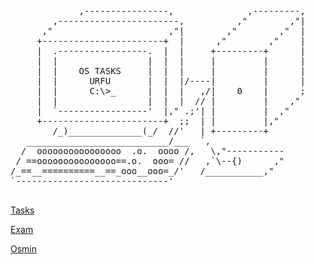 
<pre>

             ,----------------,              ,---------,
        ,-----------------------,          ,"        ,"|
      ,"                      ,"|        ,"        ,"  |
     +-----------------------+  |      ,"        ,"    |
     |  .-----------------.  |  |     +---------+      |
     |  |                 |  |  |     |         |      |
     |  |    OS TASKS     |  |  |     |         |      |
     |  |      URFU       |  |  |/----|         |      |
     |  |      C:\>_      |  |  |   ,/|    0    |      ;
     |  |                 |  |  |  // |         |    ,"
     |  `-----------------'  |," .;'| |         |  ,"
     +-----------------------+  ;;  | |         |,"     
        /_)______________(_/  //'   | +---------+
   ___________________________/___  `,
  /  oooooooooooooooo  .o.  oooo /,   \,"-----------
 / ==ooooooooooooooo==.o.  ooo= //   ,`\--{)      ,"
/_==__==========__==_ooo__ooo=_/'   /___________,"
`-----------------------------'

</pre>

<p><a href="https://github.com/rq-dev/OS-Tasks/blob/master/%D0%9F%D1%80%D0%B0%D0%BA%D1%82%D0%B8%D1%87%D0%B5%D1%81%D0%BA%D0%B8%D0%B5%20%D0%B4%D0%BE%D0%BC%D0%B0%D1%88%D0%BD%D0%B8%D0%B5%20%D0%B7%D0%B0%D0%B4%D0%B0%D0%BD%D0%B8%D1%8F%20(%D1%81%D1%82%D1%83%D0%B4%D0%B5%D0%BD%D1%82%D0%B0%D0%BC).pdf" target="_blank" title="Формулировки задач." style="text-decoration:underline;">Tasks</a>
<p><a href="https://github.com/rq-dev/OS-Tasks/blob/master/OS_19_exam_quest.docx" target="_blank" title="Вопросы к экзамену." style="text-decoration:underline;">Exam</a>
<p><a href="https://github.com/rq-dev/OS-Tasks/blob/master/OS_1819_osmin.docx" target="_blank" title="Осмин." style="text-decoration:underline;">Osmin</a>

